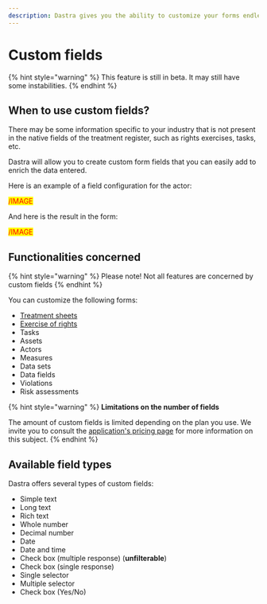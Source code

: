 ```yaml
---
description: Dastra gives you the ability to customize your forms endlessly
---
```


# Custom fields

{% hint style="warning" %}
This feature is still in beta. It may still have some instabilities.
{% endhint %}

## When to use custom fields?

There may be some information specific to your industry that is not present in the native fields of the treatment register, such as rights exercises, tasks, etc.&#x20;

Dastra will allow you to create custom form fields that you can easily add to enrich the data entered.&#x20;

Here is an example of a field configuration for the actor:

<mark style="color:red;">/IMAGE</mark>

And here is the result in the form:

<mark style="color:red;">/IMAGE</mark>

## Functionalities concerned

{% hint style="warning" %}
Please note! Not all features are concerned by custom fields
{% endhint %}

You can customize the following forms:&#x20;

* [Treatment sheets](../editer-le-registre/)&#x20;
* [Exercise of rights](../gerer-les-exercices-des-droits/)&#x20;
* Tasks&#x20;
* Assets&#x20;
* Actors&#x20;
* Measures&#x20;
* Data sets&#x20;
* Data fields&#x20;
* Violations&#x20;
* Risk assessments

{% hint style="warning" %}
**Limitations on the number of fields**

The amount of custom fields is limited depending on the plan you use. We invite you to consult the [application's pricing page](https://www.dastra.eu/en/pricing) for more information on this subject.
{% endhint %}

## Available field types

Dastra offers several types of custom fields:&#x20;

* Simple text&#x20;
* Long text&#x20;
* Rich text&#x20;
* Whole number&#x20;
* Decimal number&#x20;
* Date&#x20;
* Date and time&#x20;
* Check box (multiple response) (**unfilterable**)&#x20;
* Check box (single response)&#x20;
* Single selector&#x20;
* Multiple selector&#x20;
* Check box (Yes/No)
